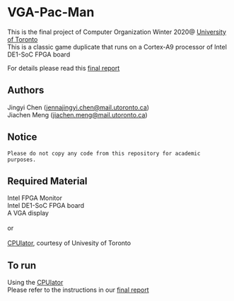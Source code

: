 # VGA-Pac-Man
This is the final project of Computer Organization Winter 2020@ [University of Toronto](https://utoronto.ca)\
This is a classic game duplicate that runs on a Cortex-A9 processor of Intel DE1-SoC FPGA board

For details please read this [final report](https://docs.google.com/document/d/1Pdub-KGk-uBVVzoWP5Fjtrxbr-GunpaUqp4KIiYNM8g/edit?usp=sharing)

## Authors 
Jingyi Chen (jennajingyi.chen@mail.utoronto.ca)\
Jiachen Meng (jiachen.meng@mail.utoronto.ca) 

## Notice
`Please do not copy any code from this repository for academic purposes.`

## Required Material
Intel FPGA Monitor\
Intel DE1-SoC FPGA board\
A VGA display\
\
or\
\
[CPUlator](https://cpulator.01xz.net/), courtesy of Univesity of Toronto

## To run
Using the [CPUlator](https://cpulator.01xz.net/)\
Please refer to the instructions in our [final report](https://docs.google.com/document/d/1Pdub-KGk-uBVVzoWP5Fjtrxbr-GunpaUqp4KIiYNM8g/edit?usp=sharing)
